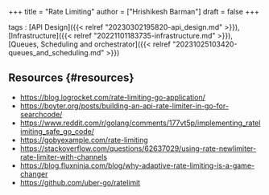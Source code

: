 +++
title = "Rate Limiting"
author = ["Hrishikesh Barman"]
draft = false
+++

tags
: [API Design]({{< relref "20230302195820-api_design.md" >}}), [Infrastructure]({{< relref "20221101183735-infrastructure.md" >}}), [Queues, Scheduling and orchestrator]({{< relref "20231025103420-queues_and_scheduling.md" >}})


## Resources {#resources}

-   <https://blog.logrocket.com/rate-limiting-go-application/>
-   <https://boyter.org/posts/building-an-api-rate-limiter-in-go-for-searchcode/>
-   <https://www.reddit.com/r/golang/comments/177vt5p/implementing_ratelimiting_safe_go_code/>
-   <https://gobyexample.com/rate-limiting>
-   <https://stackoverflow.com/questions/62637029/using-rate-newlimiter-rate-limiter-with-channels>
-   <https://blog.fluxninja.com/blog/why-adaptive-rate-limiting-is-a-game-changer>
-   <https://github.com/uber-go/ratelimit>
